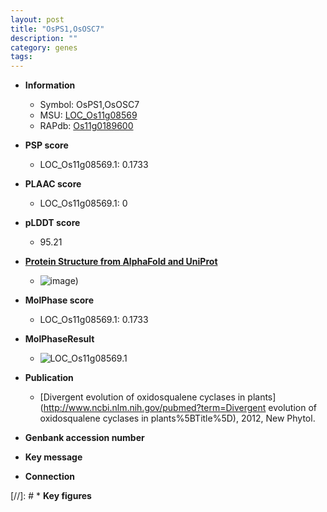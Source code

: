 ```yaml
---
layout: post
title: "OsPS1,OsOSC7"
description: ""
category: genes
tags: 
---
```


* **Information**  
    + Symbol: OsPS1,OsOSC7  
    + MSU: [LOC_Os11g08569](http://rice.plantbiology.msu.edu/cgi-bin/ORF_infopage.cgi?orf=LOC_Os11g08569)  
    + RAPdb: [Os11g0189600](http://rapdb.dna.affrc.go.jp/viewer/gbrowse_details/irgsp1?name=Os11g0189600)  

* **PSP score**  
    + LOC_Os11g08569.1: 0.1733 

* **PLAAC score**  
    + LOC_Os11g08569.1: 0 

* **pLDDT score**
    + 95.21

* **[Protein Structure from AlphaFold and UniProt](https://www.uniprot.org/uniprotkb/H2KWF1/entry#structure)**
    + ![image](https://ricepsp.github.io/images/E-O/AF-H2KWF1-F1.png))

* **MolPhase score**
    + LOC_Os11g08569.1: 0.1733

* **MolPhaseResult**
    + ![LOC_Os11g08569.1](https://ricepsp.github.io/pictures/LOC_Os11g/LOC_Os11g08569.1.png)

* **Publication**  
    + [Divergent evolution of oxidosqualene cyclases in plants](http://www.ncbi.nlm.nih.gov/pubmed?term=Divergent evolution of oxidosqualene cyclases in plants%5BTitle%5D), 2012, New Phytol.

* **Genbank accession number**  

* **Key message**  

* **Connection**  

[//]: # * **Key figures**  


